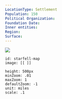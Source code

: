 ```yaml
---
LocationType: Settlement
Population: 150
Political Organization: 
Foundation Date: 
Inner entities: 
Region: 
Surface:
---
```



![](https://i.imgur.com/mugBerX.jpeg)



```leaflet
id: starfell-map
image: [[ ]]

height: 500px
minZoom: .01
maxZoom: 1
defaultZoom: -1
unit: miles
scale: .1
```
